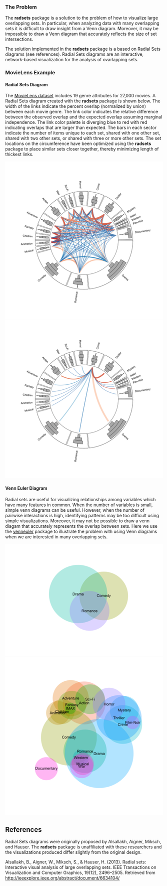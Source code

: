 
<!-- README.md is generated from README.Rmd. Please edit that file -->

### The Problem

The **radsets** package is a solution to the problem of how to visualize
large overlapping sets. In particular, when analyzing data with many
overlapping sets it is difficult to draw insight from a Venn diagram.
Moreover, it may be impossible to draw a Venn diagram that accurately
reflects the size of set intersections.

The solution implemented in the **radsets** package is a based on Radial
Sets diagrams (see references). Radial Sets diagrams are an interactive,
network-based visualization for the analysis of ovarlapping sets.

### MovieLens Example

#### Radial Sets Diagram

The [MovieLens dataset](https://grouplens.org/datasets/movielens/20m/)
includes 19 genre attributes for 27,000 movies. A Radial Sets diagram
created with the **radsets** package is shown below. The width of the
links indicate the percent overlap (normalized by union) between each
movie genre. The link color indicates the relative difference between
the observed overlap and the expected overlap assuming marginal
independence. The link color palette is diverging blue to red with red
indicating overlaps that are larger than expected. The bars in each
sector indicate the number of items unique to each set, shared with one
other set, shared with two other sets, or shared with three or more
other sets. The set locations on the circumference have been optimized
using the **radsets** package to place similar sets closer together,
thereby minimizing length of thickest links.

<img src= "./README-examplePlot-1.svg">

<img src= "./README-examplePlot2-1.svg">

#### Venn Euler Diagram

Radial sets are useful for visualizing relationships among variables
which have many features in common. When the number of variables is
small, simple venn diagrams can be useful. However, when the number of
pairwise interactions is high, identifying patterns may be too difficult
using simple visualizations. Moreover, it may not be possible to draw a
venn diagam that accurately represents the overlap between sets. Here we
use the [venneuler](https://cran.r-project.org/package=venneuler)
package to illustrate the problem with using Venn diagrams when we are
interested in many overlapping sets.

<img src= "./README-simpleVennDiag-1.svg">

<img src= "./README-complexVennDiag-1.svg">

## References

Radial Sets diagrams were originally proposed by Alsallakh, Aigner,
Miksch, and Hauser. The **radsets** package is unaffiliated with these
researchers and the visualizations produced differ slightly from the
original design.

Alsallakh, B., Aigner, W., Miksch, S., & Hauser, H. (2013). Radial sets:
Interactive visual analysis of large overlapping sets. IEEE Transactions
on Visualization and Computer Graphics, 19(12), 2496–2505. Retrieved
from <http://ieeexplore.ieee.org/abstract/document/6634104/>
